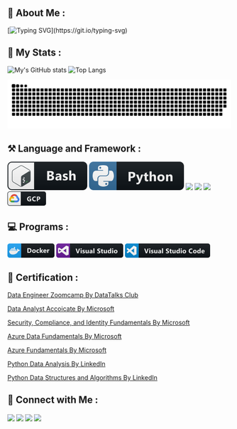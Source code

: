  ## 📄 About Me :


[![Typing SVG](https://readme-typing-svg.demolab.com?font=Ubuntu+Mono&weight=600&size=22&duration=2000&pause=200&color=F7F7F7&background=000000&multiline=true&repeat=false&width=770&height=380&lines=%24+Hi%2C+My+name+is+Chalermdej+Lematavekul.;%24+Welcome+to+my+GitHub.;%24+Here+you+will+find+project+that+I+have+created.;%24+Currently%2C+I'm+working+toward+becoming+a+Data+Engineers.;+;%24+Please+have+a+look+around!;+;+;%24+Charlie(question%3D%22How+do+you+be+successful+in+life%3F%22);Processing...;Processing...;Processing...;%24+Answer+%3A+All+you+have+to+do+is+be+a+little+wiser+everyday.)](https://git.io/typing-svg)
 
## 🌟 My Stats :
![My's GitHub stats](https://github-readme-stats.vercel.app/api?username=chalermdej-l&show_icons=true&theme=vue&line_height=20&card_width=450) ![Top Langs](https://github-readme-stats.vercel.app/api/top-langs/?username=chalermdej-l&langs_count=8&layout=compact&exclude_repo=Portfolio,Chalermdej-l,Data_Enginner_2023_W4&theme=vue&card_width=370)

![snake gif](https://github.com/Chalermdej-l/Chalermdej-l/blob/output/github-contribution-grid-snake.svg) 
 <!-- For more icons please follow  https://github.com/MikeCodesDotNET/ColoredBadges -->
 
## ⚒ Language and Framework : 
  <img src="https://raw.githubusercontent.com/8bithemant/8bithemant/master/svg/dev/tools/bash.svg">  <img src="https://github.com/MikeCodesDotNET/ColoredBadges/blob/master/svg/dev/languages/python.svg">  <img src="https://img.shields.io/badge/Microsoft%20SQL%20Server-CC2927?style=for-the-badge&logo=microsoft%20sql%20server&logoColor=white"> <img src="https://github.com/MikeCodesDotNET/ColoredBadges/blob/master/png/dev/tools/powershell.png">  <img src="https://github.com/MikeCodesDotNET/ColoredBadges/blob/master/png/dev/services/azure.png">    <img src="https://github.com/MikeCodesDotNET/ColoredBadges/blob/master/png/dev/services/gcp.png"> 
 
 
 
 ## 💻 Programs : 
 <img src="https://github.com/MikeCodesDotNET/ColoredBadges/blob/master/png/dev/tools/docker.png"> <img src="https://github.com/MikeCodesDotNET/ColoredBadges/blob/master/png/dev/tools/visualstudio.png"> <img src="https://github.com/MikeCodesDotNET/ColoredBadges/blob/master/png/dev/tools/visualstudio_code.png">
 
 
 ## 🎫 Certification :
[Data Engineer Zoomcamp By DataTalks Club](https://drive.google.com/file/d/1mDXsp89leCp-S2dqtvtvfruZPggFlPn7/view?usp=sharing)

[Data Analyst Accoicate By Microsoft](https://drive.google.com/file/d/17EXqy2GkYpFT-5ZcuxvRr01Lt2HX-c0F/view?usp=sharing)

[Security, Compliance, and Identity Fundamentals By Microsoft](https://drive.google.com/file/d/157i3V-5jRZlvqzARS2YB7nflgt49oMoF/view?usp=sharing)

[Azure Data Fundamentals By Microsoft](https://drive.google.com/file/d/1ZO7_quTkeR36v_64v3F01Q65abmRs9mh/view?usp=sharing)

[Azure Fundamentals By Microsoft](https://drive.google.com/file/d/1J0ByS2T7RUMxx4VlfdxuHuDx6UAqSrFA/view?usp=sharing)

[Python Data Analysis By LinkedIn](https://drive.google.com/file/d/1ztHPz45LApoW95NRMkeJ3o--JhC3rBoJ/view?usp=sharing)

[Python Data Structures and Algorithms By LinkedIn](https://drive.google.com/file/d/1W8qDbcar-t9eH7LvMwage5kaSqs312as/view?usp=sharing)

 ## 🤝 Connect with Me : 
 <a href="https://www.linkedin.com/in/chalermdej-l/" target="blank"><img align="center" src="https://github.com/MikeCodesDotNET/ColoredBadges/blob/master/png/social/linkedin.png"  /></a>
<a href="https://join.skype.com/invite/y0TtNWVN0t3U" target="blank"><img align="center" src="https://github.com/MikeCodesDotNET/ColoredBadges/blob/master/png/social/skype.png" /></a> 
<a href="https://slack.com/app_redirect?channel=U04CPEJHN68/" target="blank"><img align="center" src="https://img.shields.io/badge/Slack-4A154B?style=for-the-badge&logo=slack&logoColor=white" /></a> 
<a href="https://chalermdej-l.github.io/Portfolio/" target="blank"><img align="center" src="https://github.com/MikeCodesDotNET/ColoredBadges/blob/master/png/dev/misc/web.png" /></a> 
